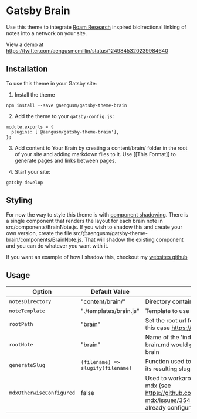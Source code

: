 # Gatsby Brain

Use this theme to integrate [Roam Research](https://roamresearch.com/) inspired bidirectional linking of notes into a network on your site.

View a demo at https://twitter.com/aengusmcmillin/status/1249845320239984640

## Installation

To use this theme in your Gatsby site:

1. Install the theme

```
npm install --save @aengusm/gatsby-theme-brain
```

2. Add the theme to your `gatsby-config.js`:

```
module.exports = {
  plugins: ['@aengusm/gatsby-theme-brain'],
};
```

3. Add content to Your Brain by creating a content/brain/ folder in the root of your site and adding markdown files to it. Use [[This Format]] to generate pages and links between pages.

4. Start your site:

```
gatsby develop
```

## Styling

For now the way to style this theme is with [component shadowing](https://www.gatsbyjs.org/blog/2019-04-29-component-shadowing/). There is a single component that renders the layout for each brain note in src/components/BrainNote.js. If you wish to shadow this and create your own version, create the file src/@aengusm/gatsby-theme-brain/components/BrainNote.js. That will shadow the existing component and you can do whatever you want with it.

If you want an example of how I shadow this, checkout my [websites github](https://github.com/aengusmcmillin/aengusmcmillin.com/blob/master/src/%40aengusm/gatsby-theme-brain/components/BrainNote.js)

## Usage

| Option                   | Default Value          | Description                                                                                                                                                      |
| ------------------------ | ---------------------- | ---------------------------------------------------------------------------------------------------------------------------------------------------------------- |
| `notesDirectory`         | "content/brain/"       | Directory containing your brain note files                                                                                                                       |
| `noteTemplate`           | "./templates/brain.js" | Template to use for note rendering                                                                                                                               |
| `rootPath`               | "brain"                | Set the root url for the brain on your site (e.g. in this case https://example.com/brain)                                                                        |
| `rootNote`               | "brain"                | Name of the 'index' note. So in this case brain.md would generate the root page of the brain                                                                     |
| `generateSlug`               | `(filename) => slugify(filename)`                | Function used to turn the filename of a note into its resulting slug (path)                                                                     |
| `mdxOtherwiseConfigured` | false                  | Used to workaround a bug in gatsby-plugin-mdx (see https://github.com/ChristopherBiscardi/gatsby-mdx/issues/354). Set to true if you have already configured mdx |
